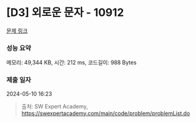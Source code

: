 # [D3] 외로운 문자 - 10912 

[문제 링크](https://swexpertacademy.com/main/code/problem/problemDetail.do?contestProbId=AXVJuEvqLAADFASe) 

### 성능 요약

메모리: 49,344 KB, 시간: 212 ms, 코드길이: 988 Bytes

### 제출 일자

2024-05-10 16:23



> 출처: SW Expert Academy, https://swexpertacademy.com/main/code/problem/problemList.do
